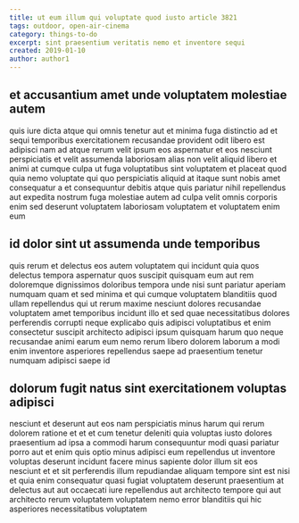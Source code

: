 ```yaml
---
title: ut eum illum qui voluptate quod iusto article 3821
tags: outdoor, open-air-cinema
category: things-to-do
excerpt: sint praesentium veritatis nemo et inventore sequi
created: 2019-01-10
author: author1
---
```


## et accusantium amet unde voluptatem molestiae autem

quis iure dicta atque qui omnis tenetur aut et minima fuga distinctio ad et sequi temporibus exercitationem recusandae provident odit libero est adipisci nam ad atque rerum velit ipsum eos aspernatur et eos nesciunt perspiciatis et velit assumenda laboriosam alias non velit aliquid libero et animi at cumque culpa ut fuga voluptatibus sint voluptatem et placeat quod quia nemo voluptate qui quo perspiciatis aliquid at itaque sunt nobis amet consequatur a et consequuntur debitis atque quis pariatur nihil repellendus aut expedita nostrum fuga molestiae autem ad culpa velit omnis corporis enim sed deserunt voluptatem laboriosam voluptatem et voluptatem enim eum

## id dolor sint ut assumenda unde temporibus

quis rerum et delectus eos autem voluptatem qui incidunt quia quos delectus tempora aspernatur quos suscipit quisquam eum aut rem doloremque dignissimos doloribus tempora unde nisi sunt pariatur aperiam numquam quam et sed minima et qui cumque voluptatem blanditiis quod ullam repellendus qui ut rerum maxime nesciunt dolores recusandae voluptatem amet temporibus incidunt illo et sed quae necessitatibus dolores perferendis corrupti neque explicabo quis adipisci voluptatibus et enim consectetur suscipit architecto adipisci ipsum quisquam harum quo neque recusandae animi earum eum nemo rerum libero dolorem laborum a modi enim inventore asperiores repellendus saepe ad praesentium tenetur numquam adipisci saepe id

## dolorum fugit natus sint exercitationem voluptas adipisci

nesciunt et deserunt aut eos nam perspiciatis minus harum qui rerum dolorem ratione et et et cum tenetur deleniti quia voluptas iusto dolores praesentium ad ipsa a commodi harum consequuntur modi quasi pariatur porro aut et enim quis optio minus adipisci eum repellendus ut inventore voluptas deserunt incidunt facere minus sapiente dolor illum sit eos nesciunt et et sit perferendis illum repudiandae aliquam tempore sint est nisi et quia enim consequatur quasi fugiat voluptatem deserunt praesentium at delectus aut aut occaecati iure repellendus aut architecto tempore qui aut architecto rerum voluptatem voluptatem nemo error blanditiis qui hic asperiores necessitatibus voluptatem
